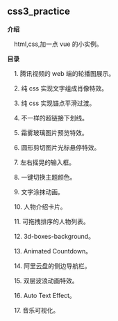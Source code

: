 ## css3_practice

**介绍**

&nbsp;&nbsp;&nbsp;&nbsp;html,css,加一点 vue 的小实例。

**目录**

&nbsp;&nbsp;&nbsp;&nbsp;1.&nbsp;腾讯视频的 web 端的轮播图展示。

&nbsp;&nbsp;&nbsp;&nbsp;2.&nbsp;纯 css 实现文字组成肖像特效。

&nbsp;&nbsp;&nbsp;&nbsp;3.&nbsp;纯 css 实现锚点平滑过渡。

&nbsp;&nbsp;&nbsp;&nbsp;4.&nbsp;不一样的超链接下划线。

&nbsp;&nbsp;&nbsp;&nbsp;5.&nbsp;霜雾玻璃图片预览特效。

&nbsp;&nbsp;&nbsp;&nbsp;6.&nbsp;圆形剪切图片光标悬停特效。

&nbsp;&nbsp;&nbsp;&nbsp;7.&nbsp;左右摇晃的输入框。

&nbsp;&nbsp;&nbsp;&nbsp;8.&nbsp;一键切换主题颜色。

&nbsp;&nbsp;&nbsp;&nbsp;9.&nbsp;文字涂抹动画。

&nbsp;&nbsp;&nbsp;&nbsp;10.&nbsp;人物介绍卡片。

&nbsp;&nbsp;&nbsp;&nbsp;11.&nbsp;可拖拽排序的人物列表。

&nbsp;&nbsp;&nbsp;&nbsp;12.&nbsp;3d-boxes-background。

&nbsp;&nbsp;&nbsp;&nbsp;13.&nbsp;Animated Countdown。

&nbsp;&nbsp;&nbsp;&nbsp;14.&nbsp;阿里云盘的侧边导航栏。

&nbsp;&nbsp;&nbsp;&nbsp;15.&nbsp;双层波浪动画特效。

&nbsp;&nbsp;&nbsp;&nbsp;16.&nbsp;Auto Text Effect。

&nbsp;&nbsp;&nbsp;&nbsp;17.&nbsp;音乐可视化。
